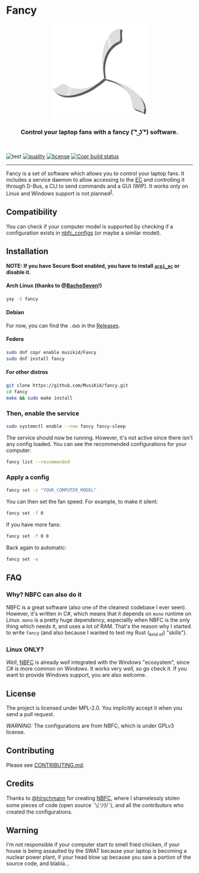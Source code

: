 # Fancy

<p align="center">
  <img alt="Logo" src="assets/logo.svg">
</p>
<h3 align="center">Control your laptop fans with a fancy ( ͡° ͜ʖ ͡°) software.</h3>

<br>

![test](https://github.com/MusiKid/fancy/workflows/test/badge.svg)
[![quality](https://img.shields.io/codacy/grade/cfd339dad3bb4ff09c14912ed5f0d64d)](https://app.codacy.com/gh/MusiKid/fancy/dashboard?branch=master)
[![license](https://img.shields.io/badge/license-MPL--2.0-blue)](LICENSE)
[![Copr build status](https://copr.fedorainfracloud.org/coprs/musikid/Fancy/package/fancy/status_image/last_build.png)](https://copr.fedorainfracloud.org/coprs/musikid/Fancy/package/fancy/)

-------

Fancy is a set of software which allows you to control your laptop fans.
It includes a service daemon to allow accessing to the [EC](https://en.wikipedia.org/wiki/Embedded_controller#Tasks) and controlling it through D-Bus, a CLI to send commands and a GUI (WIP). It works only on Linux and Windows support is not planned<sup>[1](#linux-only)</sup>.

## Compatibility

You can check if your computer model is supported by checking if a configuration exists in
[nbfc_configs](https://github.com/MusiKid/nbfc_configs) (or maybe a similar model).

## Installation

**NOTE: If you have Secure Boot enabled, you have to install [`acpi_ec`](https://github.com/MusiKid/acpi_ec) or disable it.**

#### Arch Linux (thanks to @[BachoSeven](https://github.com/BachoSeven)!)

```sh
yay -S fancy
```

#### Debian

For now, you can find the `.deb` in the [Releases](https://github.com/MusiKid/fancy/releases/latest).

<!--
```sh
sudo add-apt-repository ppa:musikid/fancy
sudo apt install fancy
```
-->

#### Fedora

```sh
sudo dnf copr enable musikid/Fancy
sudo dnf install fancy
```

#### For other distros

```sh
git clone https://github.com/MusiKid/fancy.git
cd fancy
make && sudo make install
```

### Then, enable the service

```sh
sudo systemctl enable --now fancy fancy-sleep
```

The service should now be running.
However, it's not active since there isn't any config loaded.
You can see the recommended configurations for your computer:

```sh
fancy list --recommended
```

### Apply a config

```sh
fancy set -c "YOUR_COMPUTER_MODEL"
```

You can then set the fan speed. For example, to make it silent:

```sh
fancy set -f 0
```

If you have more fans:

```sh
fancy set -f 0 0
```

Back again to automatic:

```sh
fancy set -a
```

## FAQ

### Why? NBFC can also do it

NBFC is a great software (also one of the cleanest codebase I ever seen).
However, it's written in C#, which means that it depends on `mono` runtime on Linux.
`mono` is a pretty huge dependency,
especiallly when NBFC is the only thing which needs it, and uses a lot of RAM.
That's the reason why I started to write `fancy`
(and also because I wanted to test my Rust (<sub>kind of</sub>) "skills").

### Linux ONLY?

*Well*, [NBFC](https://github.com/hirschmann/nbfc) is already *well* integrated with the Windows "ecosystem", since C# is more common on Windows.
It works very *well*, so go check it. If you want to provide Windows support, you are also *wel*come.

## License

The project is licensed under MPL-2.0. You implicitly accept it when you send a pull request.

*WARNING:* The configurations are from NBFC, which is under GPLv3 license.

## Contributing

Please see [CONTRIBUTING.md](https://github.com/MusiKid/fancy/blob/master/CONTRIBUTING.md).

## Credits

Thanks to [@hirschmann](https://github.com/hirschmann/) for creating [NBFC](https://github.com/hirschmann/nbfc), where I shamelessly stolen some pieces of code (open source ¯\\_(ツ)_/¯), and all the contributors who created the configurations.

## Warning

I'm not responsible if your computer start to smell fried chicken,
if your house is being assaulted by the SWAT because your laptop is becoming a nuclear power plant,
if your head blow up because you saw a portion of the source code,
and blabla...
